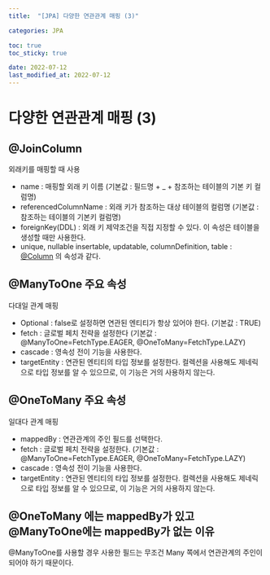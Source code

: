 ```yaml
---
title:  "[JPA] 다양한 연관관계 매핑 (3)"

categories: JPA

toc: true
toc_sticky: true

date: 2022-07-12
last_modified_at: 2022-07-12
---
```


# 다양한 연관관계 매핑 (3)

## @JoinColumn

외래키를 매핑할 때 사용

- name : 매핑할 외래 키 이름 (기본값 : 필드명 + _ + 참조하는 테이블의 기본 키 컬럼명)
- referencedColumnName : 외래 키가 참조하는 대상 테이블의 컬럼명 (기본값 : 참조하는 테이블의 기본키 컬럼명)
- foreignKey(DDL) : 외래 키 제약조건을 직접 지정할 수 있다. 이 속성은 테이블을 생성할 때만 사용한다.
- unique, nullable insertable, updatable, columnDefinition, table : [@Column](https://dh37789.github.io/jpa/jpa-08/) 의 속성과 같다.

## @ManyToOne 주요 속성

다대일 관계 매핑

- Optional : false로 설정하면 연관된 엔티티가 항상 있어야 한다. (기본값 : TRUE)
- fetch : 글로벌 페치 전략을 설정한다 (기본값 : @ManyToOne=FetchType.EAGER, @OneToMany=FetchType.LAZY)
- cascade : 영속성 전이 기능을 사용한다.
- targetEntity : 연관된 엔티티의 타입 정보를 설정한다. 컬렉션을 사용해도 제네릭으로 타입 정보를 알 수 있으므로, 이 기능은 거의 사용하지 않는다.

## @OneToMany 주요 속성

일대다 관계 매핑

- mappedBy : 연관관계의 주인 필드를 선택한다.
- fetch : 글로벌 페치 전략을 설정한다. (기본값 : @ManyToOne=FetchType.EAGER, @OneToMany=FetchType.LAZY)
- cascade : 영속성 전이 기능을 사용한다.
- targetEntity : 연관된 엔티티의 타입 정보를 설정한다. 컬렉션을 사용해도 제네릭으로 타입 정보를 알 수 있으므로, 이 기능은 거의 사용하지 않는다.

## @OneToMany 에는 mappedBy가 있고 @ManyToOne에는 mappedBy가 없는 이유

@ManyToOne를 사용할 경우 사용한 필드는 무조건 Many 쪽에서 연관관계의 주인이 되어야 하기 때문이다.


